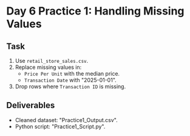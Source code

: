 # Day 6 Practice 1: Handling Missing Values

## Task
1. Use `retail_store_sales.csv`.
2. Replace missing values in:
   - `Price Per Unit` with the median price.
   - `Transaction Date` with "2025-01-01".
3. Drop rows where `Transaction ID` is missing.

## Deliverables
- Cleaned dataset: "Practice1_Output.csv".
- Python script: "Practice1_Script.py".

